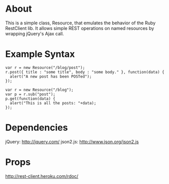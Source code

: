 About
=========================
This is a simple class, Resource,  that emulates the behavior of the Ruby RestClient lib.  It allows simple REST operations on named resources by wrapping jQuery's Ajax call.

Example Syntax
=========================

    var r = new Resource("/blog/post");
    r.post({ title : "some title", body : "some body." }, function(data) {
      alert("A new post has been POSTed");
    });

    var r = new Resource("/blog");
    var p = r.sub("post");
    p.get(function(data) {
      alert("This is all the posts: "+data);
    });

Dependencies
==========================================
jQuery: http://jquery.com/
json2.js: http://www.json.org/json2.js

Props
==========================================
http://rest-client.heroku.com/rdoc/
